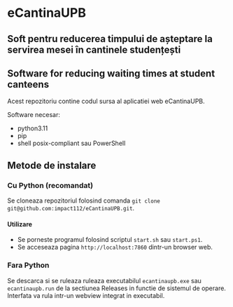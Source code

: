 # eCantinaUPB
## Soft pentru reducerea timpului de așteptare la servirea mesei în cantinele studențești
## Software for reducing waiting times at student canteens

Acest repozitoriu contine codul sursa al aplicatiei web eCantinaUPB.

Software necesar:
* python3.11
* pip
* shell posix-compliant sau PowerShell

## Metode de instalare

### Cu Python (recomandat)
Se cloneaza repozitoriul folosind comanda `git clone git@github.com:impact112/eCantinaUPB.git`.

#### Utilizare

* Se porneste programul folosind scriptul `start.sh` sau `start.ps1`.
* Se acceseaza pagina `http://localhost:7860` dintr-un browser web.

### Fara Python
Se descarca si se ruleaza ruleaza executabilul `ecantinaupb.exe` sau `ecantinaupb.run` de la sectiunea Releases in functie de sistemul de operare.
Interfata va rula intr-un webview integrat in executabil.
